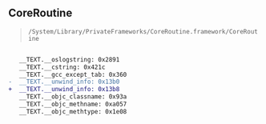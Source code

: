 ## CoreRoutine

> `/System/Library/PrivateFrameworks/CoreRoutine.framework/CoreRoutine`

```diff

   __TEXT.__oslogstring: 0x2891
   __TEXT.__cstring: 0x421c
   __TEXT.__gcc_except_tab: 0x360
-  __TEXT.__unwind_info: 0x13b0
+  __TEXT.__unwind_info: 0x13b8
   __TEXT.__objc_classname: 0x93a
   __TEXT.__objc_methname: 0xa057
   __TEXT.__objc_methtype: 0x1e08

```
